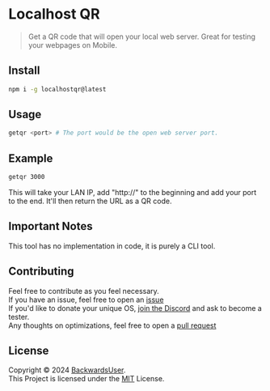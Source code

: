 # Localhost QR
> Get a QR code that will open your local web server.
> Great for testing your webpages on Mobile.

## Install
```sh
npm i -g localhostqr@latest
```

## Usage
```sh
getqr <port> # The port would be the open web server port.
```

## Example
```sh
getqr 3000
```

This will take your LAN IP,  add "http://" to the beginning and add your port to the end. It'll then return the URL as a QR code.

## Important Notes
This tool has no implementation in code, it is purely a CLI tool.

## Contributing
Feel free to contribute as you feel necessary.  
If you have an issue, feel free to open an [issue](https://github.com/BackwardsUser/localhostqr/issues)  
If you'd like to donate your unique OS, [join the Discord](https://discord.gg/Zhq9yjhHKr) and ask to become a tester.  
Any thoughts on optimizations, feel free to open a [pull request](https://github.com/BackwardsUser/localhostqr/pulls)


## License
Copyright © 2024 [BackwardsUser](https://github.com/BackwardsUser).  
This Project is licensed under the [MIT](https://www.tldrlegal.com/license/mit-license) License.